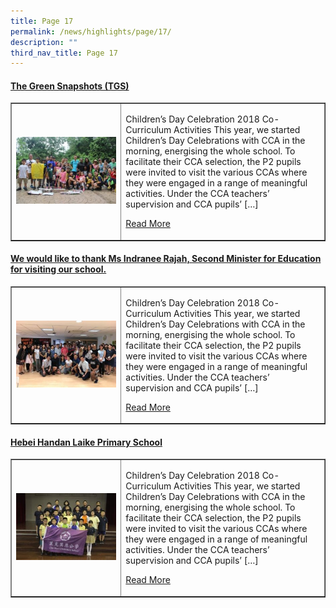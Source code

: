 ```yaml
---
title: Page 17
permalink: /news/highlights/page/17/
description: ""
third_nav_title: Page 17
---
```

<h4><strong><a href="/2019/04/29/the-green-snapshots-tgs/" rel="bookmark">The Green Snapshots (TGS)</a></strong></h4>
<table style="border-collapse: collapse; width: 100%;" border="1">
<tbody>
<tr>
<td style="width: 35%;"><a href="/2019/04/29/the-green-snapshots-tgs/"><img src="/images/h16b.jpg"></a></td>
<td style="width: 65%;"><p>Children’s Day Celebration 2018 Co-Curriculum Activities This year, we started Children’s Day Celebrations with CCA in the morning, energising the whole school. To facilitate their CCA selection, the P2 pupils were invited to visit the various CCAs where they were engaged in a range of meaningful activities. Under the CCA teachers’ supervision and CCA pupils’ […]</p>
<p><a href="/2019/04/29/the-green-snapshots-tgs/">Read More</a></p></td>
</tr>
</tbody>
</table>

<h4><strong><a href="/2018/10/08/we-would-like-to-thank-ms-indranee-for-visiting-our-school/" rel="bookmark">We would like to thank Ms Indranee Rajah, Second Minister for Education for visiting our school.</a></strong></h4>
<table style="border-collapse: collapse; width: 100%;" border="1">
<tbody>
<tr>
<td style="width: 35%;"><a href="/2018/10/08/we-would-like-to-thank-ms-indranee-for-visiting-our-school/"><img src="/images/h16c.jpg"></a></td>
<td style="width: 65%;"><p>Children’s Day Celebration 2018 Co-Curriculum Activities This year, we started Children’s Day Celebrations with CCA in the morning, energising the whole school. To facilitate their CCA selection, the P2 pupils were invited to visit the various CCAs where they were engaged in a range of meaningful activities. Under the CCA teachers’ supervision and CCA pupils’ […]</p>
<p><a href="/2018/10/08/we-would-like-to-thank-ms-indranee-for-visiting-our-school/">Read More</a></p></td>
</tr>
</tbody>
</table>

<h4><strong><a href="/2018/07/10/hebei-handan-laike-primary-school-2/" rel="bookmark">Hebei Handan Laike Primary School</a></strong></h4>
<table style="border-collapse: collapse; width: 100%;" border="1">
<tbody>
<tr>
<td style="width: 35%;"><a href="/2018/07/10/hebei-handan-laike-primary-school-2/"><img src="/images/h16d.jpg"></a></td>
<td style="width: 65%;"><p>Children’s Day Celebration 2018 Co-Curriculum Activities This year, we started Children’s Day Celebrations with CCA in the morning, energising the whole school. To facilitate their CCA selection, the P2 pupils were invited to visit the various CCAs where they were engaged in a range of meaningful activities. Under the CCA teachers’ supervision and CCA pupils’ […]</p>
<p><a href="/2018/07/10/hebei-handan-laike-primary-school-2/">Read More</a></p></td>
</tr>
</tbody>
</table>